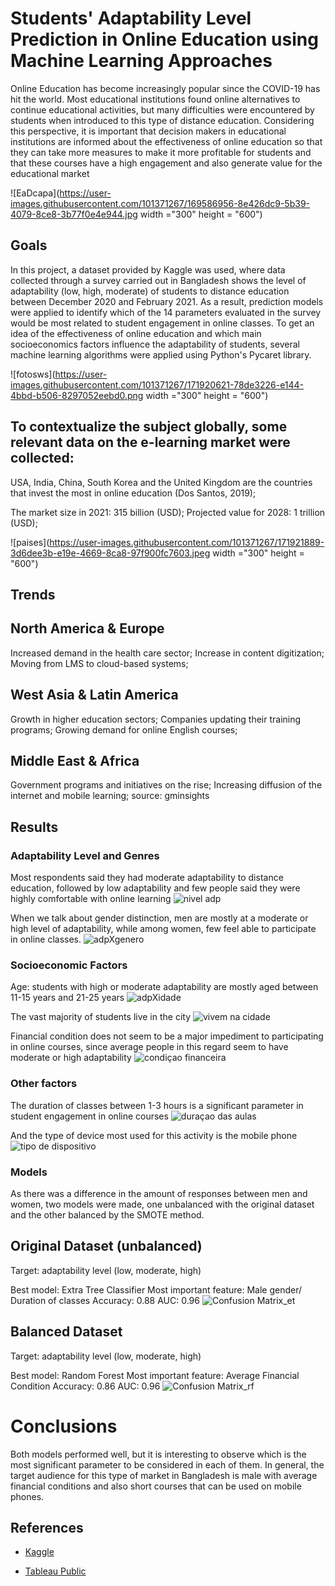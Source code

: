 # Students' Adaptability Level Prediction in Online Education using Machine Learning Approaches

Online Education has become increasingly popular since the COVID-19 has hit the world. Most educational institutions found online alternatives to continue educational activities, but many difficulties were encountered by students when introduced to this type of distance education. Considering this perspective, it is important that decision makers in educational institutions are informed about the effectiveness of online education so that they can take more measures to make it more profitable for students and that these courses have a high engagement and also generate value for the educational market 

![EaDcapa](https://user-images.githubusercontent.com/101371267/169586956-8e426dc9-5b39-4079-8ce8-3b77f0e4e944.jpg width ="300" height = "600")

## Goals

In this project, a dataset provided by Kaggle was used, where data collected through a survey carried out in Bangladesh shows the level of adaptability (low, high, moderate) of students to distance education between December 2020 and February 2021.
As a result, prediction models were applied to identify which of the 14 parameters evaluated in the survey would be most related to student engagement in online classes.
To get an idea of the effectiveness of online education and which main socioeconomics factors influence the adaptability of students, several machine learning algorithms were applied using Python's Pycaret library.

![fotosws](https://user-images.githubusercontent.com/101371267/171920621-78de3226-e144-4bbd-b506-8297052eebd0.png width ="300" height = "600")

## To contextualize the subject globally, some relevant data on the e-learning market were collected:

USA, India, China, South Korea and the United Kingdom are the countries that invest the most in online education (Dos Santos, 2019);

The market size in 2021: 315 billion (USD);
Projected value for 2028: 1 trillion (USD);

![paises](https://user-images.githubusercontent.com/101371267/171921889-3d6dee3b-e19e-4669-8ca8-97f900fc7603.jpeg width ="300" height = "600")

## Trends

## North America & Europe
Increased demand in the health care sector;
Increase in content digitization;
Moving from LMS to cloud-based systems;   
                                          
## West Asia & Latin America
Growth in higher education sectors;
Companies updating their training programs;
Growing demand for online English courses;

## Middle East & Africa
Government programs and initiatives on the rise;
Increasing diffusion of the internet and mobile learning;
source: gminsights

## Results

### Adaptability Level and Genres

Most respondents said they had moderate adaptability to distance education, followed by low adaptability and few people said they were highly comfortable with online learning  ![nivel adp](https://user-images.githubusercontent.com/101371267/171952948-87c57530-74fe-4d41-b07c-d87f6f24caf5.png)

When we talk about gender distinction, men are mostly at a moderate or high level of adaptability, while among women, few feel able to participate in online classes.
![adpXgenero](https://user-images.githubusercontent.com/101371267/171953291-d3ccaeae-0f58-4f22-90aa-21afeb68d20d.png)

### Socioeconomic Factors

Age: students with high or moderate adaptability are mostly aged between 11-15 years and 21-25 years ![adpXidade](https://user-images.githubusercontent.com/101371267/171954647-998a072b-a890-4aed-ad6a-146faf406cc3.png)

The vast majority of students live in the city
![vivem na cidade](https://user-images.githubusercontent.com/101371267/171954820-426b8f34-e0d1-4829-96f2-cf91dd7417a9.png)

Financial condition does not seem to be a major impediment to participating in online courses, since average people in this regard seem to have moderate or high adaptability
![condiçao financeira](https://user-images.githubusercontent.com/101371267/171955378-a7b30c99-e763-483e-b03b-2fb16b38dc06.png)

### Other factors

The duration of classes between 1-3 hours is a significant parameter in student engagement in online courses ![duraçao das aulas](https://user-images.githubusercontent.com/101371267/171955836-feb3bf1c-6895-4cd5-9f8f-02f88881b45f.png)

And the type of device most used for this activity is the mobile phone  ![tipo de dispositivo](https://user-images.githubusercontent.com/101371267/171955952-d9adefcc-e68e-47e0-afce-8fada8a7bdb8.png)

### Models

As there was a difference in the amount of responses between men and women, two models were made, one unbalanced with the original dataset and the other balanced by the SMOTE method.

## Original Dataset (unbalanced)
Target: adaptability level (low, moderate, high)

Best model: Extra Tree Classifier
Most important feature: Male gender/ Duration of classes
Accuracy: 0.88
AUC: 0.96
![Confusion Matrix_et](https://user-images.githubusercontent.com/101371267/171957420-841e9e2f-1970-4d0a-b328-1e5bde0e2140.png)

## Balanced Dataset
Target: adaptability level (low, moderate, high)

Best model: Random Forest
Most important feature: Average Financial Condition
Accuracy: 0.86
AUC: 0.96
![Confusion Matrix_rf](https://user-images.githubusercontent.com/101371267/171957641-a0af71e5-4e6d-449a-9f04-85a737cebd9b.png)

# Conclusions

Both models performed well, but it is interesting to observe which is the most significant parameter to be considered in each of them.
In general, the target audience for this type of market in Bangladesh is male with average financial conditions and also short courses that can be used on mobile phones.

## References

 - [Kaggle](https://www.kaggle.com/datasets/mdmahmudulhasansuzan/students-adaptability-level-in-online-education)

 - [Tableau Public](https://public.tableau.com/app/profile/thais.helena.dias/viz/Adaptabilityofstudentstoonlineeducation/Histria1?publish=yes)
